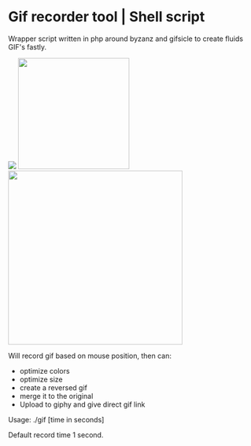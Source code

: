 # Gif recorder tool | Shell script
Wrapper script written in php around byzanz and gifsicle to create fluids GIF's fastly.

<img src="https://i.giphy.com/l1KVaNU6xfgbOmsJq.gif"></img>
<img height="226" src="https://ponyhacks.com/img/www/gif1492819850_merged.gif"></img>
<img width="354" src="https://i.giphy.com/l0Iyh9741gIztjtIc.gif"></img>

Will record gif based on mouse position, then can:
- optimize colors
- optimize size
- create a reversed gif
- merge it to the original
- Upload to giphy and give direct gif link

Usage: ./gif [time in seconds]

Default record time 1 second.


